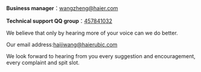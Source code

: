 


**Business manager**：[wangzheng@haier.com]()

**Technical support QQ group**：[457841032]()



We believe that only by hearing more of your voice can we do better.  

Our email address:[haijiwang@haierubic.com]() 

We look forward to hearing from you every suggestion and encouragement, every complaint and spit slot.  

